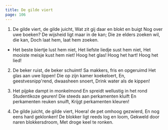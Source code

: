 ```yaml
---
title: De gilde viert
page: 106
---  
```


1. De gilde viert, de gilde juicht,
Wat zit gij daar en blokt en buigt
Nog over uwe boeken?
De wijsheid ligt maar in de kan;
Die ze elders zoeken wil, die kan,
Doch laat hem, laat hem zoeken.


- Het beste biertje lust hem niet,
Het liefste liedje sust hem niet,
Het mooiste meisje kust hem niet!
Hoog het glas! Hoog het hart!
Hoog het lied!


2. De beker ruist, de beker schuimt!
Sa makkers, fris en opgeruimd
Het glas aan uwe lippen!
Die op zijn kamer koekeloert,
En, geestvesnipp'rend, dwaasheen snoert,
Drink water als de kippen!


3. Het pijpke dampt in monkelmond
En spreidt wellustig in het rond
Studentikoze geuren!
Die steeds aan perkamenten kluift
En perkamenten reuken snuift,
Krijgt perkamenten kleuren!


4. De gilde juicht, de gilde viert,
Hoera! de pet omhoog gezwierd,
En nog eens hard geklonken!
De blokker ligt reeds log en loom,
Gekweld door naren blokkersdroom,
Met droge keel te ronken.